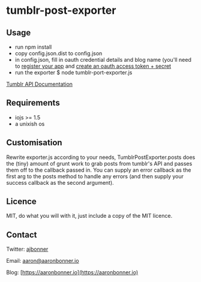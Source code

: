 # tumblr-post-exporter

## Usage
 - run npm install 
 - copy config.json.dist to config.json 
 - in config.json, fill in oauth credential details and blog name (you'll need to [register your
   app](https://www.tumblr.com/oauth/register) and [create
   an oauth access token + secret](https://api.tumblr.com/console/)
 - run the exporter $ node tumblr-port-exporter.js

[Tumblr API Documentation](https://www.tumblr.com/docs/en/api/v2)

## Requirements
 - iojs >= 1.5
 - a unixish os

## Customisation
Rewrite exporter.js according to your needs, TumblrPostExporter.posts does the (tiny)
amount of grunt work to grab posts from tumblr's API and passes them off
to the callback passed in. You can supply an error callback as the first arg to
the posts method to handle any errors (and then supply your success callback as
the second argument).

## Licence
MIT, do what you will with it, just include a copy of the MIT licence.

## Contact
Twitter: [ajbonner](https://twitter.com/ajbonner)

Email: [aaron@aaronbonner.io](mailto:aaron@aaronbonner.io)

Blog: [https://aaronbonner.io](https://aaronbonner.io)

